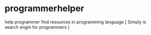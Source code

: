 # programmerhelper
help programmer find resources in programming language [ Simply is search engin for programmers ]
